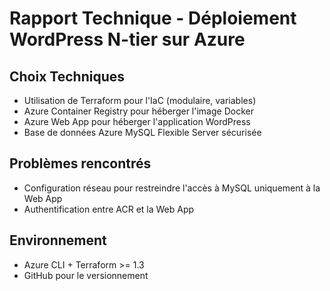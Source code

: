 
# Rapport Technique - Déploiement WordPress N-tier sur Azure

## Choix Techniques
- Utilisation de Terraform pour l'IaC (modulaire, variables)
- Azure Container Registry pour héberger l'image Docker
- Azure Web App pour héberger l'application WordPress
- Base de données Azure MySQL Flexible Server sécurisée

## Problèmes rencontrés
- Configuration réseau pour restreindre l'accès à MySQL uniquement à la Web App
- Authentification entre ACR et la Web App

## Environnement
- Azure CLI + Terraform >= 1.3
- GitHub pour le versionnement
